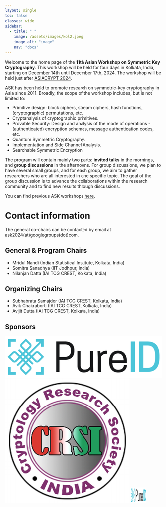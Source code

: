 ```yaml
---
layout: single
toc: false
classes: wide
sidebar:  
  - title: " "
    image: /assets/images/kol2.jpeg
    image_alt: "image"
    nav: "docs"
---
```


Welcome to the home page of the **11th Asian Workshop on Symmetric Key Cryptography**. This workshop will be held for four days in Kolkata, India, starting on December 14th until December 17th, 2024. The workshop will be held just after [ASIACRYPT 2024](https://asiacrypt.iacr.org/2024/).

ASK has been held to promote research on symmetric-key cryptography in Asia since 2011. Broadly, the scope of the workshop includes, but is not limited to:

* Primitive design: block ciphers, stream ciphers, hash functions, (cryptographic) permutations, etc.
* Cryptanalysis of cryptographic primitives.
* Provable Security: Design and analysis of the mode of operations - (authenticated) encryption schemes, message authentication codes, etc.
* Quantum Symmetric Cryptography.
* Implementation and Side Channel Analysis.
* Searchable Symmetric Encryption

The program will contain mainly two parts: **invited talks** in the mornings, and **group discussions** in the afternoons. For group discussions, we plan to have several small groups, and for each group, we aim to gather researchers who are all interested in one specific topic. The goal of the group discussion is to advance the collaborations within the research community and to find new results through discussions.

You can find previous ASK workshops [here](https://askworkshop.github.io/ask/).


# Contact information

The general co-chairs can be contacted by email at ask2024(at)googlegroups(dot)com.

## General & Program Chairs
<ul>
<li>Mridul Nandi (Indian Statistical Institute, Kolkata, India)</li>
<li>Somitra Sanadhya (IIT Jodhpur, India)</li>
<li>Nilanjan Datta (IAI TCG CREST, Kolkata, India)</li>
</ul>

## Organizing Chairs
<ul>
<li>Subhabrata Samajder (IAI TCG CREST, Kolkata, India)</li>
<li>Avik Chakraborti (IAI TCG CREST, Kolkata, India)</li>
<li>Avijit Dutta (IAI TCG CREST, Kolkata, India)</li>
</ul>

## Sponsors
![image](LogoPID.png)
![image](LogoCRSI.png)
<img src="LogoPID.png" alt="sponsor" width="50" height="50">




